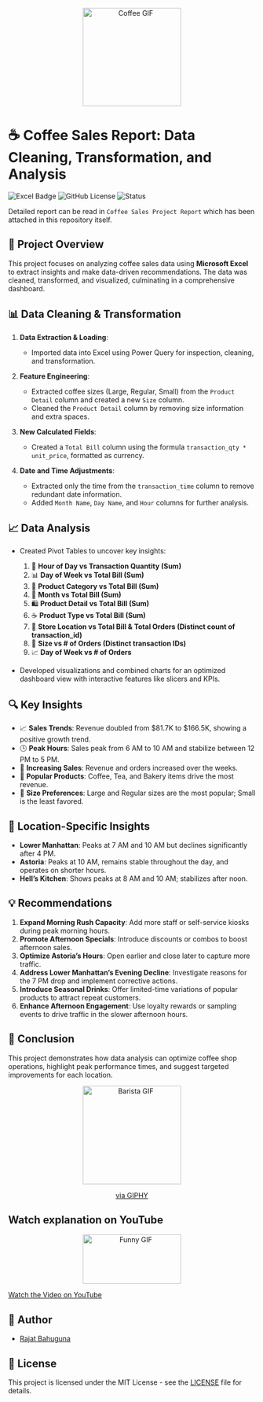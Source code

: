 <p align="center">
  <img src="https://media.giphy.com/media/5pT419fusqLKnJ6ZUO/giphy.gif?cid=ecf05e4710ej2ymr5jg3tr4sz23tl365yi7xrvqa37xxqno7&ep=v1_gifs_search&rid=giphy.gif&ct=g" width="200" alt="Coffee GIF">
</p>

# ☕ Coffee Sales Report: Data Cleaning, Transformation, and Analysis

![Excel Badge](https://img.shields.io/badge/Microsoft%20Excel-Data%20Analysis-217346?style=for-the-badge&logo=microsoftexcel&logoColor=white)
![GitHub License](https://img.shields.io/badge/license-MIT-blue.svg)
![Status](https://img.shields.io/badge/Status-Complete-green)

Detailed report can be read in `Coffee Sales Project Report` which has been attached in this repository itself.

## 🚀 Project Overview
This project focuses on analyzing coffee sales data using **Microsoft Excel** to extract insights and make data-driven recommendations. The data was cleaned, transformed, and visualized, culminating in a comprehensive dashboard.

## 📊 Data Cleaning & Transformation

1. **Data Extraction & Loading**: 
   - Imported data into Excel using Power Query for inspection, cleaning, and transformation.

2. **Feature Engineering**:
   - Extracted coffee sizes (Large, Regular, Small) from the `Product Detail` column and created a new `Size` column.
   - Cleaned the `Product Detail` column by removing size information and extra spaces.

3. **New Calculated Fields**:
   - Created a `Total Bill` column using the formula `transaction_qty * unit_price`, formatted as currency.

4. **Date and Time Adjustments**:
   - Extracted only the time from the `transaction_time` column to remove redundant date information.
   - Added `Month Name`, `Day Name`, and `Hour` columns for further analysis.

## 📈 Data Analysis

- Created Pivot Tables to uncover key insights:
  1. 📅 **Hour of Day vs Transaction Quantity (Sum)**
  2. 📊 **Day of Week vs Total Bill (Sum)**
  3. 🍵 **Product Category vs Total Bill (Sum)**
  4. 📆 **Month vs Total Bill (Sum)**
  5. 🛍️ **Product Detail vs Total Bill (Sum)**
  6. ☕ **Product Type vs Total Bill (Sum)**
  7. 🏢 **Store Location vs Total Bill & Total Orders (Distinct count of transaction_id)**
  8. 🥤 **Size vs # of Orders (Distinct transaction IDs)**
  9. 📈 **Day of Week vs # of Orders**

- Developed visualizations and combined charts for an optimized dashboard view with interactive features like slicers and KPIs.

## 🔍 Key Insights

- 📈 **Sales Trends**: Revenue doubled from $81.7K to $166.5K, showing a positive growth trend.
- 🕒 **Peak Hours**: Sales peak from 6 AM to 10 AM and stabilize between 12 PM to 5 PM.
- 📅 **Increasing Sales**: Revenue and orders increased over the weeks.
- 🥐 **Popular Products**: Coffee, Tea, and Bakery items drive the most revenue.
- 📏 **Size Preferences**: Large and Regular sizes are the most popular; Small is the least favored.

## 📍 Location-Specific Insights

- **Lower Manhattan**: Peaks at 7 AM and 10 AM but declines significantly after 4 PM.
- **Astoria**: Peaks at 10 AM, remains stable throughout the day, and operates on shorter hours.
- **Hell’s Kitchen**: Shows peaks at 8 AM and 10 AM; stabilizes after noon.

## 💡 Recommendations

1. **Expand Morning Rush Capacity**: Add more staff or self-service kiosks during peak morning hours.
2. **Promote Afternoon Specials**: Introduce discounts or combos to boost afternoon sales.
3. **Optimize Astoria’s Hours**: Open earlier and close later to capture more traffic.
4. **Address Lower Manhattan’s Evening Decline**: Investigate reasons for the 7 PM drop and implement corrective actions.
5. **Introduce Seasonal Drinks**: Offer limited-time variations of popular products to attract repeat customers.
6. **Enhance Afternoon Engagement**: Use loyalty rewards or sampling events to drive traffic in the slower afternoon hours.

## 📝 Conclusion

This project demonstrates how data analysis can optimize coffee shop operations, highlight peak performance times, and suggest targeted improvements for each location.

<p align="center">
  <img src="https://media.giphy.com/media/eujb1tWaj3ZxS/giphy.gif" width="200" height="200" alt="Barista GIF">
</p>
<p align="center">
  <a href="https://giphy.com/gifs/hoppip-art-film-eujb1tWaj3ZxS">via GIPHY</a>
</p>

## Watch explanation on YouTube

<p align="center">
  <img src="https://media.giphy.com/media/v1.Y2lkPTc5MGI3NjExcGFyZzc3Z2dsc2poZ3JxZHVxNHRmZ3QxcHVydXYzZHk1c2JrZ2NscyZlcD12MV9naWZzX3NlYXJjaCZjdD1n/13Nc3xlO1kGg3S/giphy.gif" width="200" height="100" alt="Funny GIF">
</p>

[Watch the Video on YouTube](https://youtu.be/MO9zQL14ECI)

## 👤 Author
- [Rajat Bahuguna](#)

## 📜 License
This project is licensed under the MIT License - see the [LICENSE](LICENSE) file for details.
